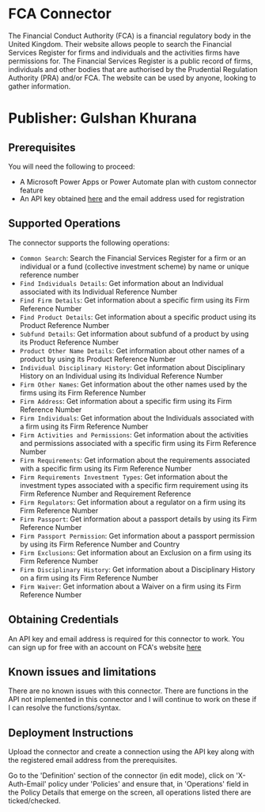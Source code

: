 # FCA Connector

The Financial Conduct Authority (FCA) is a financial regulatory body in the United Kingdom. Their website allows people to search the Financial Services Register for firms and individuals and the activities firms have permissions for. The Financial Services Register is a public record of firms, individuals and other bodies that are authorised by the Prudential Regulation Authority (PRA) and/or FCA. The website can be used by anyone, looking to gather information.

# Publisher: Gulshan Khurana

## Prerequisites

You will need the following to proceed:
* A Microsoft Power Apps or Power Automate plan with custom connector feature
* An API key obtained [here](https://register.fca.org.uk/Developer/s/) and the email address used for registration

## Supported Operations

The connector supports the following operations:
* `Common Search`: Search the Financial Services Register for a firm or an individual or a fund (collective investment scheme) by name or unique reference number
*  `Find Individuals Details`: Get information about an Individual associated with its Individual Reference Number
*  `Find Firm Details`: Get information about a specific firm using its Firm Reference Number
*  `Find Product Details`: Get information about a specific product using its Product Reference Number
*  `Subfund Details`: Get information about subfund of a product by using its Product Reference Number
*  `Product Other Name Details`: Get information about other names of a product by using its Product Reference Number
*  `Individual Disciplinary History`: Get information about Disciplinary History on an Individual using its Individual Reference Number
*  `Firm Other Names`: Get information about the other names used by the firms using its Firm Reference Number
*  `Firm Address`: Get information about a specific firm using its Firm Reference Number
*  `Firm Individuals`: Get information about the Individuals associated with a firm using its Firm Reference Number
*  `Firm Activities and Permissions`: Get information about the activities and permissions associated with a specific firm using its Firm Reference Number
*  `Firm Requirements`: Get information about the requirements associated with a specific firm using its Firm Reference Number
*  `Firm Requirements Investment Types`: Get information about the investment types associated with a specific firm requirement using its Firm Reference Number and Requirement Reference
*  `Firm Regulators`: Get information about a regulator on a firm using its Firm Reference Number
*  `Firm Passport`: Get information about a passport details by using its Firm Reference Number
*  `Firm Passport Permission`: Get information about a passport permission by using its Firm Reference Number and Country
*  `Firm Exclusions`: Get information about an Exclusion on a firm using its Firm Reference Number
*  `Firm Disciplinary History`: Get information about a Disciplinary History on a firm using its Firm Reference Number
*  `Firm Waiver`: Get information about a Waiver on a firm using its Firm Reference Number


## Obtaining Credentials

An API key and email address is required for this connector to work. You can sign up for free with an account on FCA's website [here](https://register.fca.org.uk/Developer/s/registernewuser)

## Known issues and limitations

There are no known issues with this connector. There are functions in the API not implemented in this connector and I will continue to work on these if I can resolve the functions/syntax.

## Deployment Instructions

Upload the connector and create a connection using the API key along with the registered email address from the prerequisites.

Go to the 'Definition' section of the connector (in edit mode), click on 'X-Auth-Email' policy under 'Policies' and ensure that, in 'Operations' field in the Policy Details that emerge on the screen, all operations listed there are ticked/checked.
